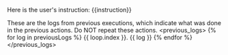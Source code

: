 Here is the user's instruction:
<instruction>
{{instruction}}
</instruction>

These are the logs from previous executions, which indicate what was done in the previous actions.
Do NOT repeat these actions.
<previous_logs>
{% for log in previousLogs %}
{{ loop.index }}. {{ log }}
{% endfor %}
</previous_logs>